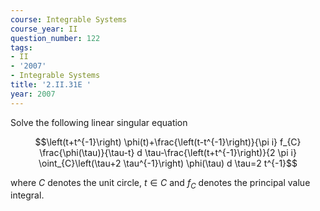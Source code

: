 ```yaml
---
course: Integrable Systems
course_year: II
question_number: 122
tags:
- II
- '2007'
- Integrable Systems
title: '2.II.31E '
year: 2007
---
```



Solve the following linear singular equation

$$\left(t+t^{-1}\right) \phi(t)+\frac{\left(t-t^{-1}\right)}{\pi i} f_{C} \frac{\phi(\tau)}{\tau-t} d \tau-\frac{\left(t+t^{-1}\right)}{2 \pi i} \oint_{C}\left(\tau+2 \tau^{-1}\right) \phi(\tau) d \tau=2 t^{-1}$$

where $C$ denotes the unit circle, $t \in C$ and $f_{C}$ denotes the principal value integral.